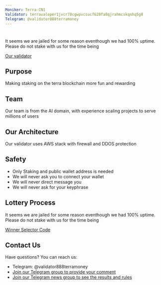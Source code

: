 ```yaml
---
Moniker: Terra-CN1
Validator: terravaloper1jvcr78cgwpvcsucf628fa8qjrahmcskqnhq5g8
Telegram: @validator888terramoney
---
```



# <moniker>

It seems we are jailed for some reason eventhough we had 100% uptime. Please do not stake with us for the time being

[Our validator](https://station.terra.money/validator/terravaloper1jvcr78cgwpvcsucf628fa8qjrahmcskqnhq5g8)

## Purpose
Making staking on the terra blockchain more fun and rewarding

## Team

Our team is from the AI domain, with experience scaling projects to serve millions of users


## Our Architecture

Our validator uses AWS stack with firewall and DDOS protection

## Safety
- Only Staking and public wallet address is needed
- We will never ask you to connect your wallet 
- We will never direct message you
- We will never ask for your keyphrase

## Lottery Process

It seems we are jailed for some reason eventhough we had 100% uptime. Please do not stake with us for the time being

[Winner Selector Code](https://github.com/888terramoney/terra_money)

## Contact Us

Have questions? You can reach us:

- Telegram: @validator888terramoney
- [Join our Telegram group to provide your comment](https://t.me/terra_money_chat)
- [Join our Telegram news group to see the results and rules](https://t.me/terra_money_news)


